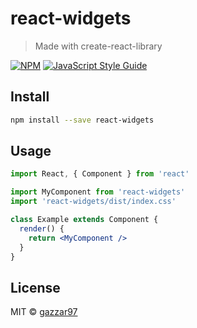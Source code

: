# react-widgets

> Made with create-react-library

[![NPM](https://img.shields.io/npm/v/react-widgets.svg)](https://www.npmjs.com/package/react-widgets) [![JavaScript Style Guide](https://img.shields.io/badge/code_style-standard-brightgreen.svg)](https://standardjs.com)

## Install

```bash
npm install --save react-widgets
```

## Usage

```jsx
import React, { Component } from 'react'

import MyComponent from 'react-widgets'
import 'react-widgets/dist/index.css'

class Example extends Component {
  render() {
    return <MyComponent />
  }
}
```

## License

MIT © [gazzar97](https://github.com/gazzar97)
